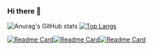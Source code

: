 ### Hi there 👋
![Anurag's GitHub stats](https://github-readme-stats.vercel.app/api?username=lseparatio&show_icons=true&theme=transparent) [![Top Langs](https://github-readme-stats.vercel.app/api/top-langs/?username=lseparatio&layout=compact)](https://github.com/anuraghazra/github-readme-stats)


[![Readme Card](https://github-readme-stats.vercel.app/api/pin/?username=lseparatio&repo=personal-portofolio)](https://github.com/anuraghazra/github-readme-stats)[![Readme Card](https://github-readme-stats.vercel.app/api/pin/?username=lseparatio&repo=Games-World)](https://github.com/anuraghazra/github-readme-stats)[![Readme Card](https://github-readme-stats.vercel.app/api/pin/?username=lseparatio&repo=zai-clock-in-software)](https://github.com/anuraghazra/github-readme-stats)
